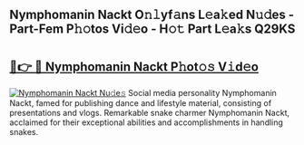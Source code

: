 ## Nymphomanin Nackt O𝚗𝚕yf𝚊ns L𝚎a𝚔ed N𝚞𝚍es - Part-Fem P𝚑𝚘tos Vi𝚍𝚎o - H𝚘𝚝 Part L𝚎a𝚔s Q29KS

# <h2><a href="http://kfefdh.oniu.top/?m=Nymphomanin+Nackt">🔗👉 🔴 Nymphomanin Nackt P𝚑ot𝚘𝚜 V𝚒d𝚎o</a></h2>

[![Nymphomanin Nackt Nu𝚍e𝚜](https://i.imgur.com/0qMVB7G.gif)](http://kfefdh.oniu.top/?m=Nymphomanin+Nackt)
Social media personality Nymphomanin Nackt, famed for publishing dance and lifestyle material, consisting of presentations and vlogs. Remarkable snake charmer Nymphomanin Nackt, acclaimed for their exceptional abilities and accomplishments in handling snakes.  
